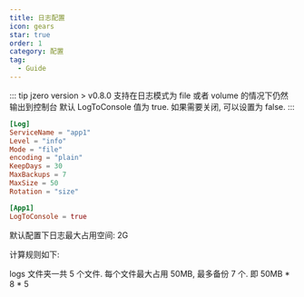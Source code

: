 ```yaml
---
title: 日志配置
icon: gears
star: true
order: 1
category: 配置
tag:
  - Guide
---
```


::: tip jzero version > v0.8.0 支持在日志模式为 file 或者 volume 的情况下仍然输出到控制台
默认 LogToConsole 值为 true. 如果需要关闭, 可以设置为 false.
:::

```toml
[Log]
ServiceName = "app1"
Level = "info"
Mode = "file"
encoding = "plain"
KeepDays = 30
MaxBackups = 7
MaxSize = 50
Rotation = "size"

[App1]
LogToConsole = true
```

默认配置下日志最大占用空间: 2G

计算规则如下: 

logs 文件夹一共 5 个文件. 每个文件最大占用 50MB, 最多备份 7 个. 即 50MB * 8 * 5



